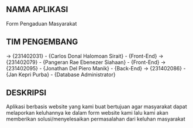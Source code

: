 ## NAMA APLIKASI
Form Pengaduan Masyarakat

## TIM PENGEMBANG
-> {231402031} - {Carlos Donal Halomoan Sirait} - {Front-End}
-> {231402079} - {Pangeran Rae Ebenezer Siahaan} - {Front-End}
-> {231402095} - {Jonathan Del Piero Manik} - {Back-End}
-> {231402086} - {Jan Kepri Purba} - {Database Administrator}

## DESKRIPSI
Aplikasi berbasis website yang kami buat bertujuan agar masyarakat dapat melaporkan keluhannya ke dalam form website kami lalu kami akan memberikan solusi/menyelesaikan permasalahan dari keluhan masyarakat
